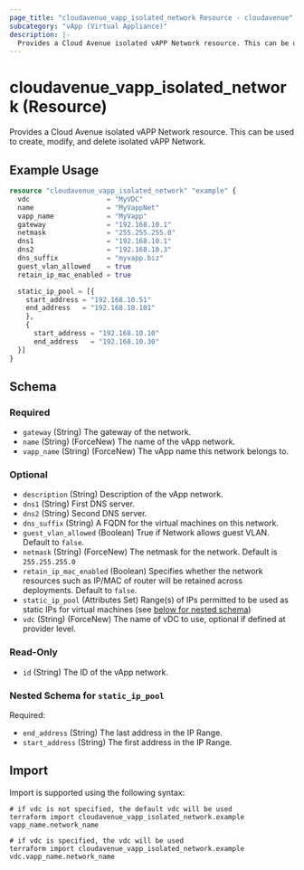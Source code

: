 ```yaml
---
page_title: "cloudavenue_vapp_isolated_network Resource - cloudavenue"
subcategory: "vApp (Virtual Appliance)"
description: |-
  Provides a Cloud Avenue isolated vAPP Network resource. This can be used to create, modify, and delete isolated vAPP Network.
---
```


# cloudavenue_vapp_isolated_network (Resource)

Provides a Cloud Avenue isolated vAPP Network resource. This can be used to create, modify, and delete isolated vAPP Network.

## Example Usage

```terraform
resource "cloudavenue_vapp_isolated_network" "example" {
  vdc                   = "MyVDC"
  name                  = "MyVappNet"
  vapp_name             = "MyVapp"
  gateway               = "192.168.10.1"
  netmask               = "255.255.255.0"
  dns1                  = "192.168.10.1"
  dns2                  = "192.168.10.3"
  dns_suffix            = "myvapp.biz"
  guest_vlan_allowed    = true
  retain_ip_mac_enabled = true

  static_ip_pool = [{
    start_address = "192.168.10.51"
    end_address   = "192.168.10.101"
    },
    {
      start_address = "192.168.10.10"
      end_address   = "192.168.10.30"
  }]
}
```

<!-- schema generated by tfplugindocs -->
## Schema

### Required

- `gateway` (String) The gateway of the network.
- `name` (String) (ForceNew) The name of the vApp network.
- `vapp_name` (String) (ForceNew) The vApp name this network belongs to.

### Optional

- `description` (String) Description of the vApp network.
- `dns1` (String) First DNS server.
- `dns2` (String) Second DNS server.
- `dns_suffix` (String) A FQDN for the virtual machines on this network.
- `guest_vlan_allowed` (Boolean) True if Network allows guest VLAN. Default to `false`.
- `netmask` (String) (ForceNew) The netmask for the network. Default is `255.255.255.0`
- `retain_ip_mac_enabled` (Boolean) Specifies whether the network resources such as IP/MAC of router will be retained across deployments. Default to `false`.
- `static_ip_pool` (Attributes Set) Range(s) of IPs permitted to be used as static IPs for virtual machines (see [below for nested schema](#nestedatt--static_ip_pool))
- `vdc` (String) (ForceNew) The name of vDC to use, optional if defined at provider level.

### Read-Only

- `id` (String) The ID of the vApp network.

<a id="nestedatt--static_ip_pool"></a>
### Nested Schema for `static_ip_pool`

Required:

- `end_address` (String) The last address in the IP Range.
- `start_address` (String) The first address in the IP Range.

## Import

Import is supported using the following syntax:
```shell
# if vdc is not specified, the default vdc will be used
terraform import cloudavenue_vapp_isolated_network.example vapp_name.network_name

# if vdc is specified, the vdc will be used
terraform import cloudavenue_vapp_isolated_network.example vdc.vapp_name.network_name
```